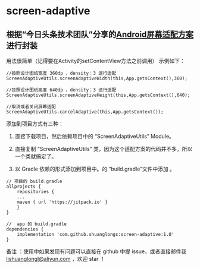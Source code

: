 # screen-adaptive 
## 根据“今日头条技术团队”分享的[Android屏幕适配方案](https://mp.weixin.qq.com/s/d9QCoBP6kV9VSWvVldVVwA)进行封装

用法很简单（记得要在Activity的setContentView方法之前调用）
示例如下：
```
//按照设计图纸宽度 360dp ，density：3 进行适配
ScreenAdaptiveUtils.screenAdaptiveWidth(this,App.getsContext(),360);

//按照设计图纸高度 640dp ，density：3 进行适配
ScreenAdaptiveUtils.screenAdaptiveHeight(this,App.getsContext(),640);

//取消或者关闭屏幕适配
ScreenAdaptiveUtils.cancelAdaptive(this,App.getsContext());
```

添加到项目方式有三种：
1. 直接下载项目，然后依赖项目中的 “ScreenAdaptiveUtils” Module。

2. 直接复制 “ScreenAdaptiveUtils” 类，因为这个适配方案的代码并不多，所以一个类就搞定了。

3. 以 Gradle 依赖的形式添加到项目中。的 “build.gradle”文件中添加 。
```
// 项目的 build.gradle
allprojects {
	repositories {
	...
	maven { url 'https://jitpack.io' }
	}
}
  
//  app 的 build.gradle
dependencies {
	implementation 'com.github.shuanglongs:screen-adaptive:1.0'
}
```

备注 ：使用中如果发现有问题可以直接在 github 中提 issue，或者直接邮件我 lishuanglongl@aliyun.com ，欢迎 star ！






